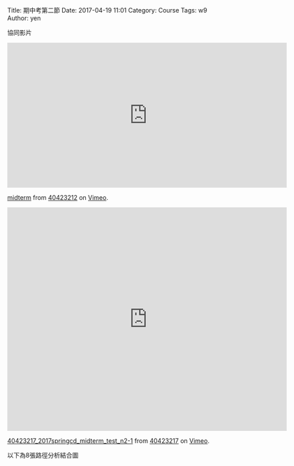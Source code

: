 Title: 期中考第二節
Date: 2017-04-19 11:01
Category: Course
Tags: w9
Author: yen


<!-- PELICAN_END_SUMMARY -->
<p>協同影片</p>
<iframe src="https://player.vimeo.com/video/213779089" width="640" height="332" frameborder="0" webkitallowfullscreen mozallowfullscreen allowfullscreen></iframe>
<p><a href="https://vimeo.com/213779089">midterm</a> from <a href="https://vimeo.com/user45523667">40423212</a> on <a href="https://vimeo.com">Vimeo</a>.</p>
<iframe src="https://player.vimeo.com/video/213774053" width="640" height="512" frameborder="0" webkitallowfullscreen mozallowfullscreen allowfullscreen></iframe>
<p><a href="https://vimeo.com/213774053">40423217_2017springcd_midterm_test_n2-1</a> from <a href="https://vimeo.com/user61170413">40423217</a> on <a href="https://vimeo.com">Vimeo</a>.</p>

<p>以下為8張路徑分析結合圖</p>
<!-- 導入 Brython 標準程式庫 -->
 
<script type="text/javascript" src="https://cdn.rawgit.com/brython-dev/brython/master/www/src/brython_dist.js">
</script>
 
<!-- 啟動 Brython -->
 
<script>
window.onload=function(){
brython(1);
}
</script>
 
<!-- 以下實際利用  Brython 畫四連桿 trace point 路徑-->
 
<canvas id="fourbar" width="600" height="400"></canvas>
 
<div id="container1"></div>
 
<script type="text/python3">
from browser import document as doc
from browser import html
import math
# 準備繪圖畫布
canvas = doc["fourbar"]
container1 = doc['container1']
ctx = canvas.getContext("2d")

fourbar1_data = open("./../data/midterm1.csv").read()
fourbar1_list = fourbar1_data.splitlines()

fourbar2_data = open("./../data/midterm2.csv").read()
fourbar2_list = fourbar2_data.splitlines()

fourbar3_data = open("./../data/midterm3.csv").read()
fourbar3_list = fourbar3_data.splitlines()

fourbar4_data = open("./../data/midterm4.csv").read()
fourbar4_list = fourbar4_data.splitlines()

fourbar5_data = open("./../data/midterm5.csv").read()
fourbar5_list = fourbar5_data.splitlines()

fourbar6_data = open("./../data/midterm6.csv").read()
fourbar6_list = fourbar6_data.splitlines()

fourbar7_data = open("./../data/midterm7.csv").read()
fourbar7_list = fourbar7_data.splitlines()

fourbar8_data = open("./../data/midterm8.csv").read()
fourbar8_list = fourbar8_data.splitlines()

ctx.beginPath()

ctx.lineWidth = 1

ctx.transform(1, 0, 0, -1, canvas.width/2+250, canvas.height/2+100)
ratio = 4
ctx.moveTo(0, 0)
ctx.lineTo(-30*ratio, 0)
start_point = fourbar1_list[0].split(",")
ctx.moveTo(float(start_point[0])*ratio, float(start_point[1])*ratio)
count = 0
for data in fourbar1_list[1:]:
    point = data.split(",")
    ctx.lineTo(float(point[0])*ratio, float(point[1])*ratio)
for data in fourbar2_list[1:]:
    point = data.split(",")
    ctx.lineTo(float(point[0])*ratio, float(point[1])*ratio)
for data in fourbar3_list[1:]:
    point = data.split(",")
    ctx.lineTo(float(point[0])*ratio, float(point[1])*ratio)
for data in fourbar4_list[1:]:
    point = data.split(",")
    ctx.lineTo(float(point[0])*ratio, float(point[1])*ratio)
for data in fourbar5_list[1:]:
    point = data.split(",")
    ctx.lineTo(float(point[0])*ratio, float(point[1])*ratio)
for data in fourbar6_list[1:]:
    point = data.split(",")
    ctx.lineTo(float(point[0])*ratio, float(point[1])*ratio)
for data in fourbar8_list[1:]:
    point = data.split(",")
    ctx.lineTo(float(point[0])*ratio, float(point[1])*ratio)

# 設定顏色為藍色, 也可以使用 "rgb(0, 0, 255)" 字串設定顏色值
ctx.strokeStyle = "blue"
# 實際執行畫線
ctx.stroke()
ctx.closePath()
</script>